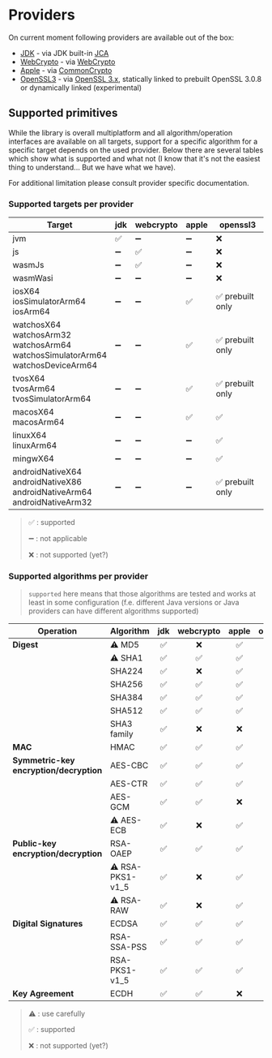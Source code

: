 # Providers

On current moment following providers are available out of the box:

* [JDK](../modules/cryptography-provider-jdk.md) - via
  JDK built-in [JCA](https://docs.oracle.com/en/java/javase/17/security/java-cryptography-architecture-jca-reference-guide.html)
* [WebCrypto](../modules/cryptography-provider-webcrypto.md) - via
  [WebCrypto](https://developer.mozilla.org/en-US/docs/Web/API/Web_Crypto_API)
* [Apple](../modules/cryptography-provider-apple.md) - via
  [CommonCrypto](https://developer.apple.com/library/archive/documentation/Security/Conceptual/cryptoservices/Introduction/Introduction.html)
* [OpenSSL3](../modules/cryptography-provider-openssl3.md) - via [OpenSSL 3.x](https://www.openssl.org),
  statically linked to prebuilt OpenSSL 3.0.8 or dynamically linked (experimental)

## Supported primitives

While the library is overall multiplatform and all algorithm/operation interfaces are available on all targets,
support for a specific algorithm for a specific target depends on the used provider.
Below there are several tables which show what is supported and what not
(I know that it's not the easiest thing to understand...
But we have what we have).

For additional limitation please consult provider specific documentation.

### Supported targets per provider

| Target                                                                                        | jdk | webcrypto | apple | openssl3        |
|-----------------------------------------------------------------------------------------------|-----|-----------|-------|-----------------|
| jvm                                                                                           | ✅   | ➖         | ➖     | ❌               |
| js                                                                                            | ➖   | ✅         | ➖     | ❌               |
| wasmJs                                                                                        | ➖   | ✅         | ➖     | ❌               |
| wasmWasi                                                                                      | ➖   | ➖         | ➖     | ❌               |
| iosX64<br/>iosSimulatorArm64<br/>iosArm64                                                     | ➖   | ➖         | ✅     | ✅ prebuilt only |
| watchosX64<br/>watchosArm32<br/>watchosArm64<br/>watchosSimulatorArm64<br/>watchosDeviceArm64 | ➖   | ➖         | ✅     | ✅ prebuilt only |
| tvosX64<br/>tvosArm64<br/>tvosSimulatorArm64                                                  | ➖   | ➖         | ✅     | ✅ prebuilt only |
| macosX64<br/>macosArm64                                                                       | ➖   | ➖         | ✅     | ✅               |
| linuxX64<br/>linuxArm64                                                                       | ➖   | ➖         | ➖     | ✅               |
| mingwX64                                                                                      | ➖   | ➖         | ➖     | ✅               |
| androidNativeX64<br/>androidNativeX86<br/>androidNativeArm64<br/>androidNativeArm32           | ➖   | ➖         | ➖     | ✅ prebuilt only |

> ✅ : supported
>
> ➖ : not applicable
>
> ❌ : not supported (yet?)

### Supported algorithms per provider

> `supported` here means that those algorithms are tested and works at least in some configuration
> (f.e. different Java versions or Java providers can have different algorithms supported)

| Operation                                   | Algorithm        | jdk | webcrypto | apple | openssl3 |
|---------------------------------------------|------------------|:---:|:---------:|:-----:|:--------:|
| **Digest**                                  | ⚠️ MD5           |  ✅  |     ❌     |   ✅   |    ✅     |
|                                             | ⚠️ SHA1          |  ✅  |     ✅     |   ✅   |    ✅     |
|                                             | SHA224           |  ✅  |     ❌     |   ✅   |    ✅     |
|                                             | SHA256           |  ✅  |     ✅     |   ✅   |    ✅     |
|                                             | SHA384           |  ✅  |     ✅     |   ✅   |    ✅     |
|                                             | SHA512           |  ✅  |     ✅     |   ✅   |    ✅     |
|                                             | SHA3 family      |  ✅  |     ❌     |   ❌   |    ✅     |
| **MAC**                                     | HMAC             |  ✅  |     ✅     |   ✅   |    ✅     |
| **Symmetric-key<br/>encryption/decryption** | AES-CBC          |  ✅  |     ✅     |   ✅   |    ✅     |
|                                             | AES-CTR          |  ✅  |     ✅     |   ✅   |    ✅     |
|                                             | AES-GCM          |  ✅  |     ✅     |   ❌   |    ✅     |
|                                             | ⚠️ AES-ECB       |  ✅  |     ❌     |   ✅   |    ✅     |
| **Public-key<br/>encryption/decryption**    | RSA-OAEP         |  ✅  |     ✅     |   ✅   |    ✅     |
|                                             | ⚠️ RSA-PKS1-v1_5 |  ✅  |     ❌     |   ✅   |    ✅     |
|                                             | ⚠️ RSA-RAW       |  ✅  |     ❌     |   ✅   |    ✅     |
| **Digital Signatures**                      | ECDSA            |  ✅  |     ✅     |   ✅   |    ✅     |
|                                             | RSA-SSA-PSS      |  ✅  |     ✅     |   ✅   |    ✅     |
|                                             | RSA-PKS1-v1_5    |  ✅  |     ✅     |   ✅   |    ✅     |
| **Key Agreement**                           | ECDH             |  ✅  |     ✅     |   ❌   |    ✅     |

> ⚠️ : use carefully
>
> ✅ : supported
>
> ❌ : not supported (yet?)
